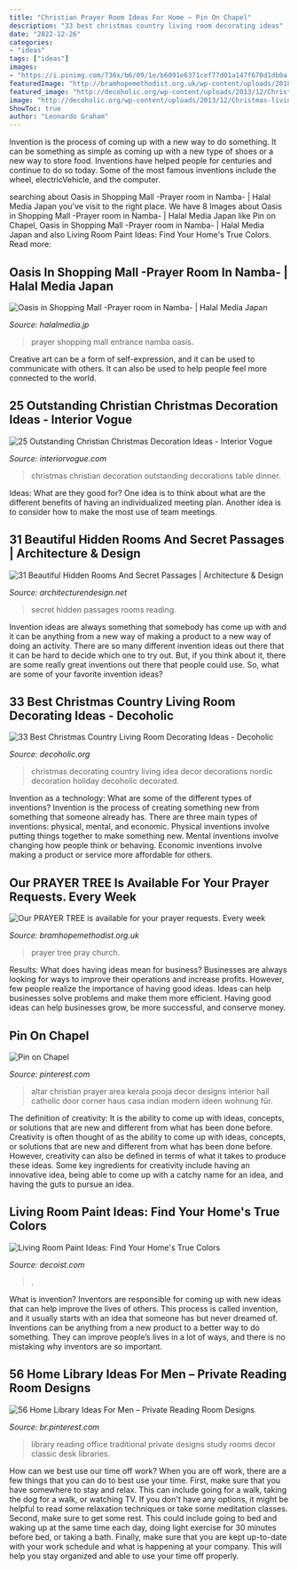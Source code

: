 ```yaml
---
title: "Christian Prayer Room Ideas For Home ~ Pin On Chapel"
description: "33 best christmas country living room decorating ideas"
date: "2022-12-26"
categories:
- "ideas"
tags: ["ideas"]
images:
- "https://i.pinimg.com/736x/b6/09/1e/b6091e6371cef77d01a147f670d1db0a.jpg"
featuredImage: "http://bramhopemethodist.org.uk/wp-content/uploads/2018/03/fullsizeoutput_46.jpeg"
featured_image: "http://decoholic.org/wp-content/uploads/2013/12/Christmas-living-room-country-decorating-idea-30.jpg"
image: "http://decoholic.org/wp-content/uploads/2013/12/Christmas-living-room-country-decorating-idea-30.jpg"
ShowToc: true
author: "Leonardo Graham"
---
```



Invention is the process of coming up with a new way to do something. It can be something as simple as coming up with a new type of shoes or a new way to store food. Inventions have helped people for centuries and continue to do so today. Some of the most famous inventions include the wheel, electricVehicle, and the computer.

	

		
searching about Oasis in Shopping Mall -Prayer room in Namba- | Halal Media Japan you've visit to the right place. We have 8 Images about Oasis in Shopping Mall -Prayer room in Namba- | Halal Media Japan like Pin on Chapel, Oasis in Shopping Mall -Prayer room in Namba- | Halal Media Japan and also Living Room Paint Ideas: Find Your Home&#039;s True Colors. Read more:
		
    
## Oasis In Shopping Mall -Prayer Room In Namba- | Halal Media Japan

<img loading=lazy src="https://www.halalmedia.jp/wp-content/uploads/2014/10/prayer-room02.jpg" onerror="this.onerror=null;this.src='https://tse2.mm.bing.net/th?id=OIP.GdHSHRd66lxtcCgyjL8VnAHaFj&amp;pid=15.1';" alt="Oasis in Shopping Mall -Prayer room in Namba- | Halal Media Japan">

_Source: halalmedia.jp_

>prayer shopping mall entrance namba oasis. 

	

Creative art can be a form of self-expression, and it can be used to communicate with others. It can also be used to help people feel more connected to the world.

    
## 25 Outstanding Christian Christmas Decoration Ideas - Interior Vogue

<img loading=lazy src="http://interiorvogue.com/wp-content/uploads/2016/09/Christmas-Dinner-Table-Decorations.jpg" onerror="this.onerror=null;this.src='https://tse1.mm.bing.net/th?id=OIP._W2V4pIeQrljCUKeV-EkVQDwEs&amp;pid=15.1';" alt="25 Outstanding Christian Christmas Decoration Ideas - Interior Vogue">

_Source: interiorvogue.com_

>christmas christian decoration outstanding decorations table dinner. 

	

Ideas: What are they good for?
One idea is to think about what are the different benefits of having an individualized meeting plan. Another idea is to consider how to make the most use of team meetings.

    
## 31 Beautiful Hidden Rooms And Secret Passages | Architecture &amp; Design

<img loading=lazy src="https://cdn.architecturendesign.net/wp-content/uploads/2014/09/2622.jpg" onerror="this.onerror=null;this.src='https://tse4.mm.bing.net/th?id=OIP.Wpqc__HqNmmkd9o3yEzjVAHaNK&amp;pid=15.1';" alt="31 Beautiful Hidden Rooms And Secret Passages | Architecture &amp; Design">

_Source: architecturendesign.net_

>secret hidden passages rooms reading. 

	

Invention ideas are always something that somebody has come up with and it can be anything from a new way of making a product to a new way of doing an activity. There are so many different invention ideas out there that it can be hard to decide which one to try out. But, if you think about it, there are some really great inventions out there that people could use. So, what are some of your favorite invention ideas?

    
## 33 Best Christmas Country Living Room Decorating Ideas - Decoholic

<img loading=lazy src="http://decoholic.org/wp-content/uploads/2013/12/Christmas-living-room-country-decorating-idea-30.jpg" onerror="this.onerror=null;this.src='https://tse4.mm.bing.net/th?id=OIP.Jm--tQSlks8aIUeAtao7EgHaLK&amp;pid=15.1';" alt="33 Best Christmas Country Living Room Decorating Ideas - Decoholic">

_Source: decoholic.org_

>christmas decorating country living idea decor decorations nordic decoration holiday decoholic decorated. 

	

Invention as a technology: What are some of the different types of inventions?
Invention is the process of creating something new from something that someone already has. There are three main types of inventions: physical, mental, and economic. Physical inventions involve putting things together to make something new. Mental inventions involve changing how people think or behaving. Economic inventions involve making a product or service more affordable for others.

    
## Our PRAYER TREE Is Available For Your Prayer Requests. Every Week

<img loading=lazy src="http://bramhopemethodist.org.uk/wp-content/uploads/2018/03/fullsizeoutput_46.jpeg" onerror="this.onerror=null;this.src='https://tse3.mm.bing.net/th?id=OIP.b2UPP5ZYUeM_rmo4DldsIgHaHi&amp;pid=15.1';" alt="Our PRAYER TREE is available for your prayer requests. Every week">

_Source: bramhopemethodist.org.uk_

>prayer tree pray church. 

	

Results: What does having ideas mean for business?
Businesses are always looking for ways to improve their operations and increase profits. However, few people realize the importance of having good ideas. Ideas can help businesses solve problems and make them more efficient. Having good ideas can help businesses grow, be more successful, and conserve money.

    
## Pin On Chapel

<img loading=lazy src="https://i.pinimg.com/736x/b6/09/1e/b6091e6371cef77d01a147f670d1db0a.jpg" onerror="this.onerror=null;this.src='https://tse3.mm.bing.net/th?id=OIP.NaiEYxEwuC-rw0WKR000awHaKq&amp;pid=15.1';" alt="Pin on Chapel">

_Source: pinterest.com_

>altar christian prayer area kerala pooja decor designs interior hall catholic door corner haus casa indian modern ideen wohnung für. 

	

The definition of creativity: It is the ability to come up with ideas, concepts, or solutions that are new and different from what has been done before.
Creativity is often thought of as the ability to come up with ideas, concepts, or solutions that are new and different from what has been done before. However, creativity can also be defined in terms of what it takes to produce these ideas. Some key ingredients for creativity include having an innovative idea, being able to come up with a catchy name for an idea, and having the guts to pursue an idea.

    
## Living Room Paint Ideas: Find Your Home&#039;s True Colors

<img loading=lazy src="https://cdn.decoist.com/wp-content/uploads/2012/09/A-bright-orange-living-room.jpg" onerror="this.onerror=null;this.src='https://tse4.mm.bing.net/th?id=OIP.wqfudhWVA4Ro5DRUeMkC5QHaJZ&amp;pid=15.1';" alt="Living Room Paint Ideas: Find Your Home&#039;s True Colors">

_Source: decoist.com_

>. 

	

What is invention?
Inventors are responsible for coming up with new ideas that can help improve the lives of others. This process is called invention, and it usually starts with an idea that someone has but never dreamed of. Inventions can be anything from a new product to a better way to do something. They can improve people’s lives in a lot of ways, and there is no mistaking why inventors are so important.

    
## 56 Home Library Ideas For Men – Private Reading Room Designs

<img loading=lazy src="https://i.pinimg.com/736x/b4/94/44/b494448fb404aa2a5b57c58bec157246.jpg" onerror="this.onerror=null;this.src='https://tse3.mm.bing.net/th?id=OIP.FlCyw7ihK1ZiBLgC1dUl3wHaKI&amp;pid=15.1';" alt="56 Home Library Ideas For Men – Private Reading Room Designs">

_Source: br.pinterest.com_

>library reading office traditional private designs study rooms decor classic desk libraries. 

	

How can we best use our time off work?
When you are off work, there are a few things that you can do to best use your time. First, make sure that you have somewhere to stay and relax. This can include going for a walk, taking the dog for a walk, or watching TV. If you don't have any options, it might be helpful to read some relaxation techniques or take some meditation classes. Second, make sure to get some rest. This could include going to bed and waking up at the same time each day, doing light exercise for 30 minutes before bed, or taking a bath. Finally, make sure that you are kept up-to-date with your work schedule and what is happening at your company. This will help you stay organized and able to use your time off properly.

